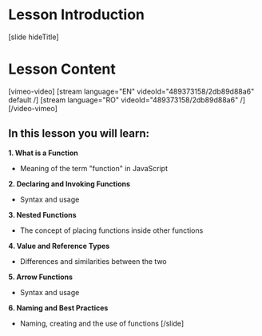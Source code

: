 # Lesson Introduction

[slide hideTitle]

# Lesson Content

[vimeo-video]
[stream language="EN" videoId="489373158/2db89d88a6" default /]
[stream language="RO" videoId="489373158/2db89d88a6"  /]
[/video-vimeo]

## In this lesson you will learn:

**1. What is a Function**

- Meaning of the term "function" in JavaScript 

**2. Declaring and Invoking Functions**

- Syntax and usage 

**3. Nested Functions**

- The concept of placing functions inside other functions 

**4. Value and Reference Types**

- Differences and similarities between the two

**5. Arrow Functions**

- Syntax and usage

**6. Naming and Best Practices**

- Naming, creating and the use of functions
[/slide]
